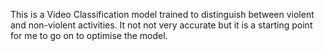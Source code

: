 This is a Video Classification model trained to distinguish between violent and non-violent activities. It not not very accurate but it is a starting point for me to go on to optimise the model. 
